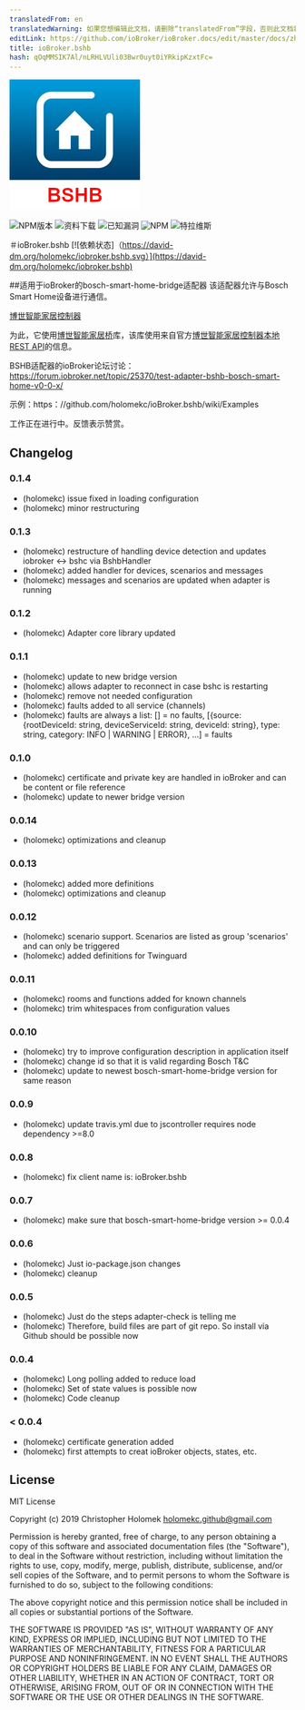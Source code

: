 ```yaml
---
translatedFrom: en
translatedWarning: 如果您想编辑此文档，请删除“translatedFrom”字段，否则此文档将再次自动翻译
editLink: https://github.com/ioBroker/ioBroker.docs/edit/master/docs/zh-cn/adapterref/iobroker.bshb/README.md
title: ioBroker.bshb
hash: qOqMMSIK7Al/nLRHLVUli03Bwr0uyt0iYRkipKzxtFc=
---
```

![商标](../../../en/adapterref/iobroker.bshb/admin/bshb-logo.jpg)

![NPM版本](http://img.shields.io/npm/v/iobroker.bshb.svg)
![资料下载](https://img.shields.io/npm/dm/iobroker.bshb.svg)
![已知漏洞](https://snyk.io/test/github/holomekc/ioBroker.bshb/badge.svg)
![NPM](https://nodei.co/npm/iobroker.bshb.png)
![特拉维斯](http://img.shields.io/travis/holomekc/ioBroker.bshb/master.svg)

＃ioBroker.bshb
[![依赖状态]（https://david-dm.org/holomekc/iobroker.bshb.svg）](https://david-dm.org/holomekc/iobroker.bshb)

##适用于ioBroker的bosch-smart-home-bridge适配器
该适配器允许与Bosch Smart Home设备进行通信。

[博世智能家居控制器](https://www.bosch-smarthome.com/de/de/produkte/smart-system-solutions/smart-home-controller)

为此，它使用[博世智能家居桥](https://github.com/holomekc/bosch-smart-home-bridge)库，该库使用来自官方[博世智能家居控制器本地REST API](https://github.com/BoschSmartHome/bosch-shc-api-docs)的信息。

BSHB适配器的ioBroker论坛讨论：https://forum.iobroker.net/topic/25370/test-adapter-bshb-bosch-smart-home-v0-0-x/

示例：https：//github.com/holomekc/ioBroker.bshb/wiki/Examples

工作正在进行中。反馈表示赞赏。

## Changelog

### 0.1.4
* (holomekc) issue fixed in loading configuration
* (holomekc) minor restructuring

### 0.1.3
* (holomekc) restructure of handling device detection and updates iobroker <-> bshc via BshbHandler
* (holomekc) added handler for devices, scenarios and messages
* (holomekc) messages and scenarios are updated when adapter is running

### 0.1.2
* (holomekc) Adapter core library updated

### 0.1.1
* (holomekc) update to new bridge version
* (holomekc) allows adapter to reconnect in case bshc is restarting
* (holomekc) remove not needed configuration
* (holomekc) faults added to all service (channels)
* (holomekc) faults are always a list: [] = no faults, \[{source: {rootDeviceId: string, deviceServiceId: string, deviceId: string}, type: string, category: INFO | WARNING | ERROR}, ...\] = faults

### 0.1.0
* (holomekc) certificate and private key are handled in ioBroker and can be content or file reference
* (holomekc) update to newer bridge version

### 0.0.14
* (holomekc) optimizations and cleanup

### 0.0.13
* (holomekc) added more definitions
* (holomekc) optimizations and cleanup

### 0.0.12
* (holomekc) scenario support. Scenarios are listed as group 'scenarios' and can only be triggered
* (holomekc) added definitions for Twinguard

### 0.0.11
* (holomekc) rooms and functions added for known channels
* (holomekc) trim whitespaces from configuration values

### 0.0.10
* (holomekc) try to improve configuration description in application itself
* (holomekc) change id so that it is valid regarding Bosch T&C
* (holomekc) update to newest bosch-smart-home-bridge version for same reason

### 0.0.9
* (holomekc) update travis.yml due to jscontroller requires node dependency >=8.0

### 0.0.8
* (holomekc) fix client name is: ioBroker.bshb

### 0.0.7
* (holomekc) make sure that bosch-smart-home-bridge version >= 0.0.4

### 0.0.6
* (holomekc) Just io-package.json changes
* (holomekc) cleanup

### 0.0.5
* (holomekc) Just do the steps adapter-check is telling me
* (holomekc) Therefore, build files are part of git repo. So install via Github should be possible now

### 0.0.4
* (holomekc) Long polling added to reduce load
* (holomekc) Set of state values is possible now
* (holomekc) Code cleanup

### < 0.0.4
* (holomekc) certificate generation added
* (holomekc) first attempts to creat ioBroker objects, states, etc.

## License

MIT License

Copyright (c) 2019 Christopher Holomek <holomekc.github@gmail.com>

Permission is hereby granted, free of charge, to any person obtaining a copy
of this software and associated documentation files (the "Software"), to deal
in the Software without restriction, including without limitation the rights
to use, copy, modify, merge, publish, distribute, sublicense, and/or sell
copies of the Software, and to permit persons to whom the Software is
furnished to do so, subject to the following conditions:

The above copyright notice and this permission notice shall be included in all
copies or substantial portions of the Software.

THE SOFTWARE IS PROVIDED "AS IS", WITHOUT WARRANTY OF ANY KIND, EXPRESS OR
IMPLIED, INCLUDING BUT NOT LIMITED TO THE WARRANTIES OF MERCHANTABILITY,
FITNESS FOR A PARTICULAR PURPOSE AND NONINFRINGEMENT. IN NO EVENT SHALL THE
AUTHORS OR COPYRIGHT HOLDERS BE LIABLE FOR ANY CLAIM, DAMAGES OR OTHER
LIABILITY, WHETHER IN AN ACTION OF CONTRACT, TORT OR OTHERWISE, ARISING FROM,
OUT OF OR IN CONNECTION WITH THE SOFTWARE OR THE USE OR OTHER DEALINGS IN THE
SOFTWARE.